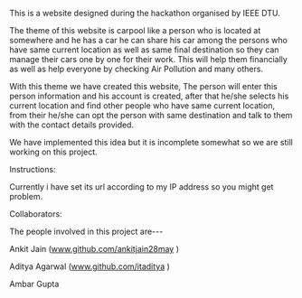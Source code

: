 This is a website designed during the hackathon organised by IEEE DTU.

The theme of this website is carpool like a person who is located at somewhere and he has a car he can share his car among the persons who have same current location as well as same final destination so they can manage their cars one by one for their work. This will help them financially as well as help everyone by checking Air Pollution and many others.

With this theme we have created this website, The person will enter this person information and his account is created, after that he/she selects his current location and find other people who have same current location, from their he/she can opt the person with same destination and talk to them with the contact details provided.

We have implemented this idea but it is incomplete somewhat so we are still working on this project.


Instructions:

Currently i have set its url according to my IP address so you might get problem.

Collaborators:

The people involved in this project are---

Ankit Jain (www.github.com/ankitjain28may )

Aditya Agarwal (www.github.com/itaditya )

Ambar Gupta

